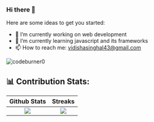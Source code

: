 ### Hi there 👋

Here are some ideas to get you started:

- 🔭 I’m currently working on web development
- 🌱 I’m currently learning javascript and its frameworks
- 📫 How to reach me: vidishasinghal43@gmail.com

<p align="left"> <img src="https://komarev.com/ghpvc/?username=VidishaSinghal26&label=Profile%20views&color=0e75b6&style=flat" alt="codeburner0" /> </p>

## 📊 Contribution Stats:

| Github Stats |  Streaks   |
| :------------: | :----------: |
|   ![][stats]   | ![][streaks] |

[stats]: https://github-readme-stats-sigma-five.vercel.app/api?username=VidishaSinghal26&show_icons=true&theme=dark&hide_border=false&include_all_commits=true&count_private=false
[langs]:username=VidishaSinghal26&theme=dark&hide_border=false&include_all_commits=true&count_private=false&layout=compact
[streaks]: https://github-readme-streak-stats.herokuapp.com/?user=codeburner0&theme=dark&hide_border=false#gh-light-mode-only

